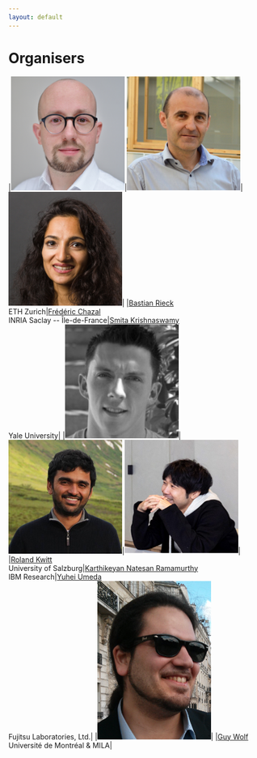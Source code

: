 ```yaml
---
layout: default
---
```


# Organisers

|<img src="/assets/images/br.jpg" alt="Bastian Rieck" width="225"/>|<img src="/assets/images/fc.jpg" alt="Frédéric Chazal" width="225"/>|<img src="/assets/images/sk.jpg" alt="Smita Krishnaswamy" width="225"/>|
|[Bastian Rieck](https://bastian.rieck.me)<br />ETH Zurich|[Frédéric Chazal](https://geometrica.saclay.inria.fr/team/Fred.Chazal/)<br />INRIA Saclay -- Île-de-France|[Smita Krishnaswamy](https://www.krishnaswamylab.org)<br />Yale University|
|<img src="/assets/images/rk.png" alt="Roland Kwitt" width="225"/>|<img src="/assets/images/knr.jpg" alt="Karthikeyan Natesan Ramamurthy" width="225"/>|<img src="/assets/images/yu.png" alt="Yuhei Umeda" width="225"/>|
|[Roland Kwitt](https://rkwitt.github.io)<br />University of Salzburg|[Karthikeyan Natesan Ramamurthy](https://nrkarthikeyan.github.io)<br />IBM Research|[Yuhei Umeda](https://www.linkedin.com/in/yuheiumeda-9868221b2/)<br />Fujitsu Laboratories, Ltd.|
|<img src="/assets/images/gw.jpg" alt="Guy Wolf" width="225"/>|
|[Guy Wolf](http://guywolf.org)<br />Université de Montréal & MILA|
